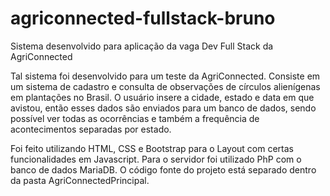 # agriconnected-fullstack-bruno
Sistema desenvolvido para aplicação da vaga Dev Full Stack da AgriConnected

Tal sistema foi desenvolvido para um teste da AgriConnected. Consiste em um sistema de cadastro e consulta de observações de círculos alienígenas em plantações no Brasil. O usuário insere a cidade, estado e data em que avistou, então esses dados são enviados para um banco de dados, sendo possível ver todas as ocorrências e também a frequência de acontecimentos separadas por estado. 

Foi feito utilizando HTML, CSS e Bootstrap para o Layout com certas funcionalidades em Javascript. Para o servidor foi utilizado PhP com o banco de dados MariaDB. O código fonte do projeto está separado dentro da pasta AgriConnectedPrincipal. 
